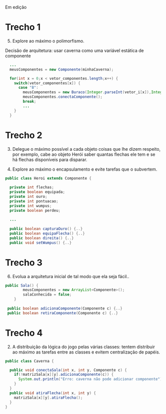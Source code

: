 Em edição

# Trecho 1

5. Explore ao máximo o polimorfismo.

Decisão de arquitetura: usar caverna como uma variável estática de componente

~~~java
  ...
  meusComponentes = new Componente(minhaCaverna);

  for(int x = 0;x < vetor_componentes.length;x++) {
    switch(vetor_componentes[x]) {
      case "B":
        meusComponentes = new Buraco(Integer.parseInt(vetor_i[x]),Integer.parseInt(vetor_j[x]));
        meusComponentes.conectaComponente();
        break;          
        ...
    }				
  }
~~~

# Trecho 2

3. Delegue o máximo possível a cada objeto coisas que lhe dizem respeito, por exemplo, cabe ao
objeto Herói saber quantas flechas ele tem e se há flechas disponíveis para disparar.

4. Explore ao máximo o encapsulamento e evite tarefas que o subvertem.

~~~java
public class Heroi extends Componente {
	
  private int flechas;
  private boolean equipada;
  private int ouro;
  private int pontuacao;
  private int wumpus;
  private boolean perdeu;
  
  ...
  
  public boolean capturaOuro() {..}
  public boolean equipaFlecha() {..}
  public boolean direita() {..}
  public void setWumpus() {..}
~~~

# Trecho 3

6. Evolua a arquitetura inicial de tal modo que ela seja fácil..

~~~java
public Sala() {
		meusComponentes = new ArrayList<Componente>();
		salaConhecida = false;
	}
 
 public boolean adicionaComponente(Componente c) {..}
 public boolean retiraComponente(Componente c) {..}
~~~

# Trecho 4

2. A distribuição da lógica do jogo pelas várias classes: tentem distribuir ao máximo as tarefas entre
as classes e evitem centralização de papéis.

~~~java
public class Caverna {

  public void conectaSala(int x, int y, Componente c) {
    if(!matrizSala[x][y].adicionaComponente(c)) {
      System.out.println("Erro: caverna não pode adicionar componente");
    }
  }
  public void atiraFlecha(int x, int y) {
    matrizSala[x][y].atiraFlecha();
  }
}
~~~
